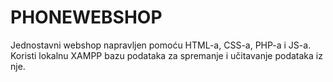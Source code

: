 # PHONEWEBSHOP
Jednostavni webshop napravljen pomoću HTML-a, CSS-a, PHP-a i JS-a. <br />
Koristi lokalnu XAMPP bazu podataka za spremanje i učitavanje podataka iz nje.
